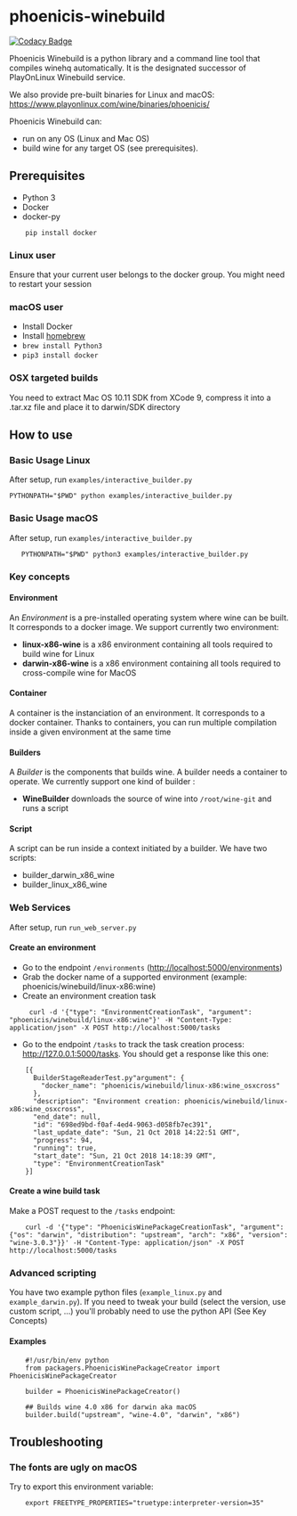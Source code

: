# phoenicis-winebuild

[![Codacy Badge](https://api.codacy.com/project/badge/Grade/5a2ba048397a4c3dac18682b6045b9c6)](https://app.codacy.com/app/PhoenicisOrg/phoenicis-winebuild?utm_source=github.com&utm_medium=referral&utm_content=PhoenicisOrg/phoenicis-winebuild&utm_campaign=Badge_Grade_Dashboard)

Phoenicis Winebuild is a python library and a command line tool that compiles winehq automatically. It is the designated successor of PlayOnLinux Winebuild service.

We also provide pre-built binaries for Linux and macOS: https://www.playonlinux.com/wine/binaries/phoenicis/

Phoenicis Winebuild can:

-   run on any OS (Linux and Mac OS)
-   build wine for any target OS (see prerequisites).

## Prerequisites

-   Python 3
-   Docker
-   docker-py

```
    pip install docker
```
### Linux user

Ensure that your current user belongs to the docker group. You might need to restart your session

### macOS user
-   Install Docker
-   Install [homebrew](https://brew.sh/)
-   `brew install Python3`
-   `pip3 install docker`

### OSX targeted builds

You need to extract Mac OS 10.11 SDK from XCode 9, compress it into a .tar.xz file and place it to darwin/SDK directory  

## How to use

### Basic Usage Linux

After setup, run `examples/interactive_builder.py`
```   
PYTHONPATH="$PWD" python examples/interactive_builder.py  
```  
### Basic Usage macOS
After setup, run `examples/interactive_builder.py`
```
   PYTHONPATH="$PWD" python3 examples/interactive_builder.py  
```
### Key concepts

#### Environment

An _Environment_ is a pre-installed operating system where wine can be built. It corresponds to a docker image. We support currently two environment:

-   **linux-x86-wine** is a x86 environment containing all tools required to build wine for Linux
-   **darwin-x86-wine** is a x86 environment containing all tools required to cross-compile wine for MacOS

#### Container

A container is the instanciation of an environment. It corresponds to a docker container. Thanks to containers, you can run multiple compilation inside a given environment at the same time

#### Builders

A _Builder_ is the components that builds wine. A builder needs a container to operate. We currently support one kind of builder :

-   **WineBuilder** downloads the source of wine into `/root/wine-git` and runs a script

#### Script

A script can be run inside a context initiated by a builder. We have two scripts:

-   builder_darwin_x86_wine
-   builder_linux_x86_wine

### Web Services

After setup, run `run_web_server.py`

#### Create an environment

-   Go to the endpoint `/environments` (<http://localhost:5000/environments>)
-   Grab the docker name of a supported environment (example: phoenicis/winebuild/linux-x86:wine)
-   Create an environment creation task

```
     curl -d '{"type": "EnvironmentCreationTask", "argument": "phoenicis/winebuild/linux-x86:wine"}' -H "Content-Type: application/json" -X POST http://localhost:5000/tasks
```
-   Go to the endpoint `/tasks` to track the task creation process: <http://127.0.0.1:5000/tasks>. You should get a response like this one:

```
    [{
      BuilderStageReaderTest.py"argument": {
        "docker_name": "phoenicis/winebuild/linux-x86:wine_osxcross"
      },
      "description": "Environment creation: phoenicis/winebuild/linux-x86:wine_osxcross",
      "end_date": null,
      "id": "698ed9bd-f0af-4ed4-9063-d058fb7ec391",
      "last_update_date": "Sun, 21 Oct 2018 14:22:51 GMT",
      "progress": 94,
      "running": true,
      "start_date": "Sun, 21 Oct 2018 14:18:39 GMT",
      "type": "EnvironmentCreationTask"
    }]
```
#### Create a wine build task

Make a POST request to the `/tasks` endpoint:
```
    curl -d '{"type": "PhoenicisWinePackageCreationTask", "argument": {"os": "darwin", "distribution": "upstream", "arch": "x86", "version": "wine-3.0.3"}}' -H "Content-Type: application/json" -X POST http://localhost:5000/tasks
```
### Advanced scripting

You have two example python files (`example_linux.py` and `example_darwin.py`). If you need to tweak your build (select the version, use custom script, ...) you'll probably need to use the python API (See Key Concepts)

#### Examples
```
    #!/usr/bin/env python
    from packagers.PhoenicisWinePackageCreator import PhoenicisWinePackageCreator

    builder = PhoenicisWinePackageCreator()
    
    ## Builds wine 4.0 x86 for darwin aka macOS
    builder.build("upstream", "wine-4.0", "darwin", "x86")
```
## Troubleshooting

### The fonts are ugly on macOS

Try to export this environment variable:
```
    export FREETYPE_PROPERTIES="truetype:interpreter-version=35"
```
